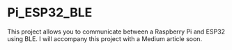 # Pi_ESP32_BLE
This project allows you to communicate between a Raspberry Pi and ESP32 using BLE. I will accompany this project with a Medium article soon.
